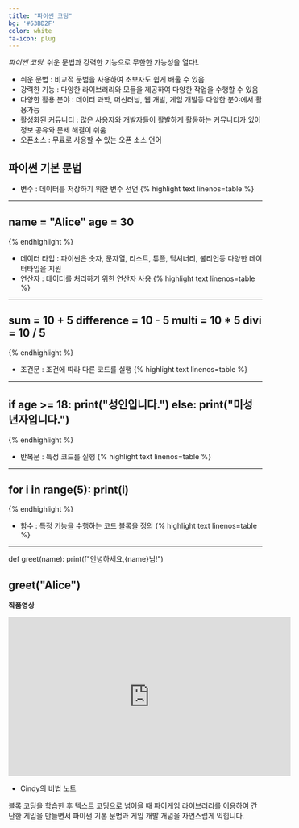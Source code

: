 ```yaml
---
title: "파이썬 코딩"
bg: '#63BD2F'
color: white
fa-icon: plug
---
```


*파이썬 코딩*: 쉬운 문법과 강력한 기능으로 무한한 가능성을 열다!.
 

- 쉬운 문법 : 비교적 문범을 사용하여 초보자도 쉽게 배울 수 있음
- 강력한 기능 : 다양한 라이브러리와 모듈을 제공하여 다양한 작업을 수행할 수 있음
- 다양한 활용 분야 : 데이터 과학, 머신러닝, 웹 개발, 게임 개발등 다양한 분야에서 활용가능
- 활성화된 커뮤니티 : 많은 사용자와 개발자들이 활발하게 활동하는 커뮤니티가 있어 정보 공유와 문제 해결이 쉬움
- 오픈소스 : 무료로 사용할 수 있는 오픈 소스 언어

## 파이썬 기본 문법

- 변수 : 데이터를 저장하기 위한 변수 선언
{% highlight text linenos=table %}
---
name = "Alice"
age = 30
---
{% endhighlight %}

- 데이터 타입 : 파이썬은 숫자, 문자열, 리스트, 튜플, 딕셔너리, 불리언등 다양한 데이터타입을 지원
- 연산자 : 데이터를 처리하기 위한 연산자 사용
{% highlight text linenos=table %}
---
sum = 10 + 5
difference = 10 - 5
multi = 10 * 5
divi = 10 / 5
---
{% endhighlight %}

- 조건문 : 조건에 따라 다른 코드를 실행
{% highlight text linenos=table %}
---
if age >= 18:
    print("성인입니다.")
else:
    print("미성년자입니다.")
---
{% endhighlight %}

- 반복문 : 특정 코드를 실행
{% highlight text linenos=table %}
---
for i in range(5):
    print(i)
---
{% endhighlight %}

- 함수 : 특정 기능을 수행하는 코드 블록을 정의
{% highlight text linenos=table %}
---
def greet(name):
    print(f"안녕하세요,{name}님!")

greet("Alice")
---




**작품영상**
<div class="icontain">
   <iframe width="560" height="315" src="https://www.youtube.com/embed/ix6nS6RjXho?si=wS337BxOFoeavShd" title="YouTube video player" frameborder="0" allow="accelerometer; autoplay; clipboard-write; encrypted-media; gyroscope; picture-in-picture; web-share" referrerpolicy="strict-origin-when-cross-origin" allowfullscreen></iframe>
</div>



- Cindy의 비법 노트

블록 코딩을 학습한 후 텍스트 코딩으로 넘어올 때 파이게임 라이브러리를 이용하여 간단한 게임을 만들면서 파이썬 기본 문법과 게임 개발 개념을 자연스럽게 익힙니다.







